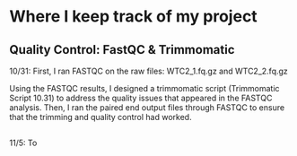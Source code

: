 # Where I keep track of my project

## Quality Control: FastQC & Trimmomatic
10/31: 
First, I ran FASTQC on the raw files: WTC2_1.fq.gz and WTC2_2.fq.gz

Using the FASTQC results, I designed a trimmomatic script (Trimmomatic Script 10.31) to address the quality issues that appeared in the FASTQC analysis. Then, I ran the paired end output files through FASTQC to ensure that the trimming and quality control had worked. 

## 
11/5: 
To 
